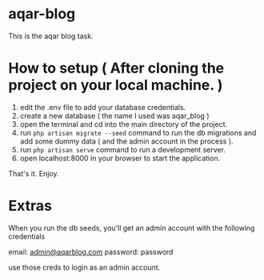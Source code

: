 # aqar-blog
This is the aqar blog task.

# How to setup ( After cloning the project on your local machine. )

1. edit the .env file to add your database credentials.
2. create a new database ( the name I used was aqar_blog )
3. open the terminal and cd into the main directory of the project.
4. run `php artisan migrate --seed` command to run the db migrations and add some dummy data ( and the admin account in the process ).
5. run `php artisan serve` command to run a development server.
6. open localhost:8000 in your browser to start the application.

That's it. Enjoy.

# Extras

When you run the db seeds, you'll get an admin account with the following credentials

email: admin@aqarblog.com
password: password

use those creds to login as an admin account.
